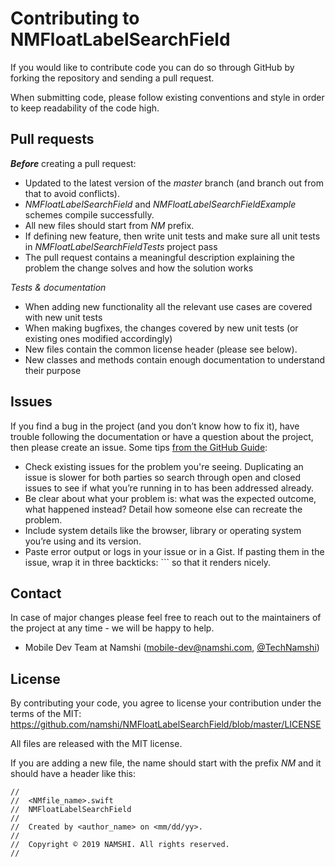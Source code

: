 # Contributing to NMFloatLabelSearchField

If you would like to contribute code you can do so through GitHub by forking the repository and sending a pull request.

When submitting code, please follow existing conventions and style in order to keep readability of the code high.

## Pull requests
**_Before_** creating a pull request:

* Updated to the latest version of the _master_ branch (and branch out from that to avoid conflicts).
* _NMFloatLabelSearchField_ and _NMFloatLabelSearchFieldExample_ schemes compile successfully.
* All new files should start from _NM_ prefix.
* If defining new feature, then write unit tests and make sure all unit tests in _NMFloatLabelSearchFieldTests_ project pass
* The pull request contains a meaningful description explaining the problem the change solves and how the solution works

*Tests & documentation*

* When adding new functionality all the relevant use cases are covered with new unit tests
* When making bugfixes, the changes covered by new unit tests (or existing ones modified accordingly)
* New files contain the common license header (please see below).
* New classes and methods contain enough documentation to understand their purpose

## Issues
If you find a bug in the project (and you don’t know how to fix it), have trouble following the documentation or have a question about the project, then please create an issue. Some tips [from the GitHub Guide](https://guides.github.com/activities/contributing-to-open-source/):

* Check existing issues for the problem you're seeing. Duplicating an issue is slower for both parties so search through open and closed issues to see if what you’re running in to has been addressed already.
* Be clear about what your problem is: what was the expected outcome, what happened instead? Detail how someone else can recreate the problem.
* Include system details like the browser, library or operating system you’re using and its version.
* Paste error output or logs in your issue or in a Gist. If pasting them in the issue, wrap it in three backticks: ``` so that it renders nicely.

## Contact
In case of major changes please feel free to reach out to the maintainers of the project at any time - we will be happy to help.

* Mobile Dev Team at Namshi (mobile-dev@namshi.com, [@TechNamshi](https://twitter.com/TechNamshi))

## License

By contributing your code, you agree to license your contribution under the terms of the MIT: https://github.com/namshi/NMFloatLabelSearchField/blob/master/LICENSE

All files are released with the MIT license.

If you are adding a new file, the name should start with the prefix _NM_ and it should have a header like this:

```
//
//  <NMfile_name>.swift
//  NMFloatLabelSearchField
//
//  Created by <author_name> on <mm/dd/yy>.
//
//  Copyright © 2019 NAMSHI. All rights reserved.
//
```
